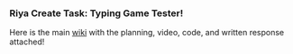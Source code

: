### Riya Create Task: Typing Game Tester!
Here is the main [wiki](https://github.com/sarayu-pr11/team-narks/wiki/Riya-Create-Task) with the planning, video, code, and written response attached!
